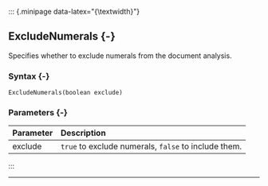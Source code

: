 ::: {.minipage data-latex="{\textwidth}"}
## ExcludeNumerals {-}

Specifies whether to exclude numerals from the document analysis.

### Syntax {-}

```{sql}
ExcludeNumerals(boolean exclude)
```

### Parameters {-}

**Parameter** | **Description**
| :-- | :-- |
exclude | `true` to exclude numerals, `false` to include them.
:::

***
